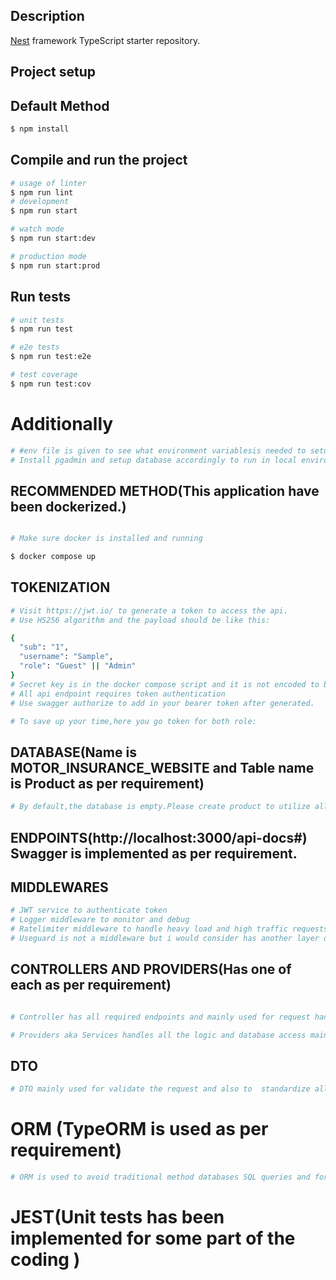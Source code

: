## Description

[Nest](https://github.com/nestjs/nest) framework TypeScript starter repository.

## Project setup

## Default Method

```bash
$ npm install
```

## Compile and run the project

```bash
# usage of linter
$ npm run lint
# development
$ npm run start

# watch mode
$ npm run start:dev

# production mode
$ npm run start:prod
```

## Run tests

```bash
# unit tests
$ npm run test

# e2e tests
$ npm run test:e2e

# test coverage
$ npm run test:cov
```

# Additionally

```bash
# #env file is given to see what environment variablesis needed to setup in local environment.
# Install pgadmin and setup database accordingly to run in local environment.
```

## RECOMMENDED METHOD(This application have been dockerized.)

```bash

# Make sure docker is installed and running

$ docker compose up
```

## TOKENIZATION

```bash
# Visit https://jwt.io/ to generate a token to access the api.
# Use HS256 algorithm and the payload should be like this:

{
  "sub": "1",
  "username": "Sample",
  "role": "Guest" || "Admin"
}
# Secret key is in the docker compose script and it is not encoded to base64.
# All api endpoint requires token authentication
# Use swagger authorize to add in your bearer token after generated.

# To save up your time,here you go token for both role:

```

## DATABASE(Name is MOTOR_INSURANCE_WEBSITE and Table name is Product as per requirement)

```bash
# By default,the database is empty.Please create product to utilize all the endpoints.DONT   FORGET TO GENERATE TOKEN AS ADMIN ROLE to create a new product.

```

## ENDPOINTS(http://localhost:3000/api-docs#) Swagger is implemented as per requirement.

## MIDDLEWARES

```bash
# JWT service to authenticate token
# Logger middleware to monitor and debug
# Ratelimiter middleware to handle heavy load and high traffic requests(Can avoid dos attacks in real life applications)
# Useguard is not a middleware but i would consider has another layer of security for RBAC.

```

## CONTROLLERS AND PROVIDERS(Has one of each as per requirement)

```bash

# Controller has all required endpoints and mainly used for request handling,response management and also routing.

# Providers aka Services handles all the logic and database access mainly.

```

## DTO

```bash
# DTO mainly used for validate the request and also to  standardize all communication.

```

# ORM (TypeORM is used as per requirement)

```bash
# ORM is used to avoid traditional method databases SQL queries and for better maintainability for sure.

```

# JEST(Unit tests has been implemented for some part of the coding )
